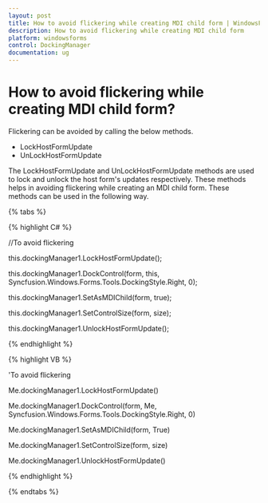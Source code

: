 ```yaml
---
layout: post
title: How to avoid flickering while creating MDI child form | WindowsForms | Syncfusion®
description: How to avoid flickering while creating MDI child form
platform: windowsforms
control: DockingManager
documentation: ug
---
```


# How to avoid flickering while creating MDI child form?

Flickering can be avoided by calling the below methods.

* LockHostFormUpdate
* UnLockHostFormUpdate

The LockHostFormUpdate and UnLockHostFormUpdate methods are used to lock and unlock the host form's updates respectively. These methods helps in avoiding flickering while creating an MDI child form. These methods can be used in the following way.

{% tabs %}

{% highlight C# %}

//To avoid flickering

this.dockingManager1.LockHostFormUpdate();

this.dockingManager1.DockControl(form, this, Syncfusion.Windows.Forms.Tools.DockingStyle.Right, 0);

this.dockingManager1.SetAsMDIChild(form, true);

this.dockingManager1.SetControlSize(form, size);

this.dockingManager1.UnlockHostFormUpdate();

{% endhighlight %}


{% highlight VB %}


'To avoid flickering

Me.dockingManager1.LockHostFormUpdate()

Me.dockingManager1.DockControl(form, Me, Syncfusion.Windows.Forms.Tools.DockingStyle.Right, 0)

Me.dockingManager1.SetAsMDIChild(form, True)

Me.dockingManager1.SetControlSize(form, size)

Me.dockingManager1.UnlockHostFormUpdate()

{% endhighlight %}

{% endtabs %}

